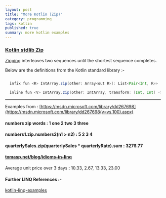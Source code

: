 ```yaml
---
layout: post
title: "More Kotlin (Zip)"
category: programming
tags: kotlin
published: true
summary: more kotlin examples
---
```


### [Kotlin stdlib Zip](https://kotlinlang.org/api/latest/jvm/stdlib/kotlin.collections/zip.html)

[Zipping](https://en.wikipedia.org/wiki/Convolution_(computer_science)) interleaves two sequences until the shortest sequence completes.

Below are the definitions from the Kotlin standard library :-

~~~ scala

  infix fun <R> IntArray.zip(other: Array<out R>): List<Pair<Int, R>>

  inline fun <V> IntArray.zip(other: IntArray, transform: (Int, Int) -> V): List<V>
~~~

---

Examples from : [https://msdn.microsoft.com/library/dd267698](https://msdn.microsoft.com/library/dd267698(v=vs.100).aspx)

#### numbers zip words : 1 one 2 two 3 three

<script src="https://gist.github.com/griffio/ec0b521baeb7d61d65c7.js"></script>

#### numbers1.zip.numbers2(n1 > n2) : 5 2 3 4

<script src="https://gist.github.com/griffio/6ef484e9e74e84604b3a.js"></script>

#### quarterlySales.zip(quarterlySales * quarterlyRate).sum : 3276.77

<script src="https://gist.github.com/griffio/95118d3fcc849be9dea4.js"></script>

#### [tomasp.net/blog/idioms-in-linq](http://tomasp.net/blog/idioms-in-linq.aspx/)

Average unit price over 3 days : 10.33, 2.67, 13.33, 23.00

<script src="https://gist.github.com/griffio/9dd9458b015a341344b3.js"></script>

#### Further LINQ References :-

[kotlin-linq-examples](https://github.com/mythz/kotlin-linq-examples)
